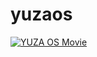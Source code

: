 # yuzaos
[![YUZA OS Movie](https://img.youtube.com/vi/BM-LlEVNjWU/0.jpg)](https://youtu.be/BM-LlEVNjWU) 
